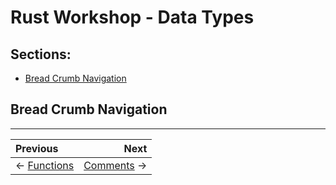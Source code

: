 # Rust Workshop - Data Types

## Sections:

* [Bread Crumb Navigation](#bread-crumb-navigation)

## Bread Crumb Navigation
_________________________

Previous | Next
:------- | ---:
← [Functions](./functions.md) | [Comments](./comments.md) →

